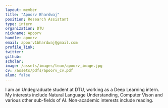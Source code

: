```yaml
---
layout: member
title: "Apoorv Bhardwaj"
position: Research Assistant
type: intern
organization: DTU
nickname: Apoorv
handle: apoorv
email: apoorv1bhardwaj@gmail.com
profile_link: 
twitter: 
github: 
scholar: 
image: /assets/images/team/apoorv_image.jpg
cv: /assets/pdfs/apoorv_cv.pdf
alum: false
---
```

I am  an Undegraduate student at DTU, working as a Deep Learning intern. My interests include Natural Language Understanding, Computer Vison and various other sub-fields of AI. Non-academic interests include reading.



